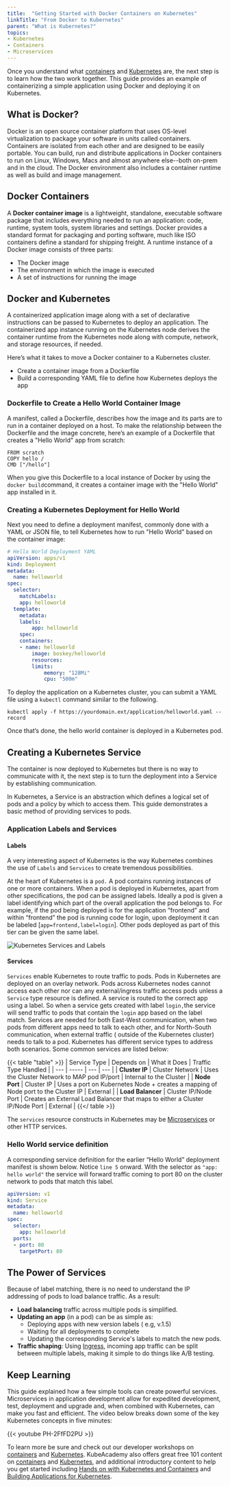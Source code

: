 ```yaml
---
title:  "Getting Started with Docker Containers on Kubernetes"
linkTitle: "From Docker to Kubernetes"
parent: "What is Kubernetes?"
topics:
- Kubernetes
- Containers
- Microservices
---
```


Once you understand what [containers](/guides/containers/what-are-containers) and [Kubernetes](/guides/kubernetes/what-is-kubernetes) are, the next step is to learn how the two work together. This guide provides an example of containerizing a simple application using Docker and deploying it on Kubernetes.

## What is Docker?

Docker is an open source container platform that uses OS-level virtualization to package your software in units called containers. Containers are isolated from each other and are designed to be easily portable. You can build, run and distribute applications in Docker containers to run on Linux, Windows, Macs and almost anywhere else--both on-prem and in the cloud. The Docker environment also includes a container runtime as well as build and image management.

## Docker Containers 

A **Docker container image** is a lightweight, standalone, executable software package that includes everything needed to run an application: code, runtime, system tools, system libraries and settings. Docker provides a standard format for packaging and porting software, much like ISO containers define a standard for shipping freight. A runtime instance of a Docker image consists of three parts:

* The Docker image
* The environment in which the image is executed
* A set of instructions for running the image

## Docker and Kubernetes

A containerized application image along with a set of declarative instructions can be passed to Kubernetes to deploy an application. The containerized app instance running on the Kubernetes node derives the container runtime from the Kubernetes node along with compute, network, and storage resources, if needed.

Here’s what it takes to move a Docker container to a Kubernetes cluster.

* Create a container image from a Dockerfile
* Build a corresponding YAML file to define how Kubernetes deploys the app

### Dockerfile to Create a Hello World Container Image

A manifest, called a Dockerfile, describes how the image and its parts are to run in a container deployed on a host. To make the relationship between the Dockerfile and the image concrete, here’s an example of a Dockerfile that creates a "Hello World" app from scratch:

```text
FROM scratch
COPY hello /
CMD ["/hello"]
```

When you give this Dockerfile to a local instance of Docker by using the `docker build`command, it creates a container image with the "Hello World" app installed in it.

### Creating a Kubernetes Deployment for Hello World

Next you need to  define a deployment manifest, commonly done with a YAML or JSON file, to tell Kubernetes how to run "Hello World" based on the container image:

```yaml
# Hello World Deployment YAML
apiVersion: apps/v1
kind: Deployment
metadata:
  name: helloworld
spec:
  selector:
	matchLabels:
  	app: helloworld
  template:
	metadata:
  	labels:
    	app: helloworld
	spec:
  	containers:
  	- name: helloworld
    	image: boskey/helloworld
    	resources:
      	limits:
        	memory: "128Mi"
        	cpu: "500m"
```
To deploy the application on a Kubernetes cluster, you can submit a YAML file using a `kubectl` command similar to the following. 

```kubectl apply -f https://yourdomain.ext/application/helloworld.yaml --record```

Once that’s done, the hello world container is deployed in a Kubernetes pod.

## Creating a Kubernetes Service

The container is now deployed to Kubernetes but there is no way to communicate with it, the next step is to turn the deployment into a Service by establishing communication.

In Kubernetes, a Service is an abstraction which defines a logical set of pods and a policy by which to access them. This guide demonstrates a basic method of providing services to pods.

### Application Labels and Services

#### Labels

A very interesting aspect of Kubernetes is the way Kubernetes combines the use of `Labels` and `Services` to create tremendous possibilities.

At the heart of Kubernetes is a `pod.` A pod contains running instances of one or more containers. When a pod is deployed in Kubernetes, apart from other specifications, the pod can be assigned labels. Ideally a pod is given a label identifying which part of the overall application the pod belongs to. For example, if the pod being deployed is for the application ”frontend” and within “frontend” the pod is running code for login, upon deployment it can be labeled \[`app=frontend,label=login`\]. Other pods deployed as part of this tier can be given the same label.

![Kubernetes Services and Labels](/images/guides/kubernetes/kubernetes-services-and-labels.png)

#### Services

`Services` enable Kubernetes to route traffic to pods. Pods in Kubernetes are deployed on an overlay network. Pods across Kubernetes nodes cannot access each other nor can any external/ingress traffic access pods unless a `Service` type resource is defined.  A service is routed to the correct app using a label. So when a service gets created with label `login,`the service will send traffic to pods that contain the `login` app based on the label match. Services are needed for both East-West communication, when two pods from different apps need to talk to each other, and for North-South communication, when external traffic \( outside of the Kubernetes cluster\) needs to talk to a pod. Kubernetes has different service types to address both scenarios. Some common services are listed below:

{{< table "table" >}}
| Service Type | Depends on | What it Does | Traffic Type Handled |
| --- | ----- | --- | --- |
| **Cluster IP** | Cluster Network | Uses the Cluster Network to MAP pod IP/port | Internal to the Cluster |
| **Node Port** | Cluster IP | Uses a port on Kubernetes Node + creates a mapping of Node port to the Cluster IP | External |
| **Load Balancer** | Cluster IP/Node Port | Creates an External Load Balancer that maps to either a Cluster IP/Node Port | External |
{{</ table >}}

The `services` resource constructs in Kubernetes may be  [Microservices](link) or other HTTP services. 

### Hello World service definition

A corresponding service definition for the earlier “Hello World” deployment manifest is shown below. Notice `line 5` onward. With the selector as `"app: hello world"` the service will forward traffic coming to port 80 on the cluster network to pods that match this label.

```yaml
apiVersion: v1
kind: Service
metadata:
  name: helloworld
spec:
  selector:
	app: helloworld
  ports:
  - port: 80
	targetPort: 80
```

## The Power of Services

Because of label matching, there is no need to understand the IP addressing of pods to load balance traffic. As a result:

* **Load balancing** traffic across multiple pods is simplified.
* **Updating an app** \(in a pod\) can be as simple as:
  *  Deploying apps with new version labels \( e.g, v.1.5\)
  * Waiting for all deployments to complete
  * Updating the corresponding Service's labels to match the new pods.
* **Traffic shaping**: Using [Ingress](https://kubernetes.io/docs/concepts/services-networking/ingress/), incoming app traffic can be split between multiple labels, making it simple to do things like A/B testing.

## Keep Learning
This guide explained how a few  simple tools can create powerful services. Microservices in application development allow for expedited development, test, deployment and upgrade and, when combined with Kubernetes, can make you fast and efficient. The video below breaks down some of the key Kubernetes concepts in five minutes:

{{< youtube PH-2FfFD2PU >}}

To learn more be sure and check out our developer workshops on [containers](/workshops/lab-container-basics/) and [Kubernetes](/workshops/lab-k8s-fundamentals/). KubeAcademy also offers great free 101 content on [containers](https://kube.academy/courses/containers-101) and [Kubernetes](https://kube.academy/courses/kubernetes-101), and additional introductory content to help you get started including [Hands on with Kubernetes and Containers](https://kube.academy/courses/hands-on-with-kubernetes-and-containers) and [Building Applications for Kubernetes](https://kube.academy/courses/building-applications-for-kubernetes).
